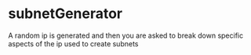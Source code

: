 # subnetGenerator
A random ip is generated and then you are asked to break down specific aspects of the ip used to create subnets
